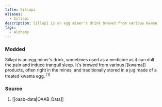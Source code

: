 ```yaml
---
title: Sillapi
aliases:
  - Sillapi
description: Sillapi is an egg miner's drink brewed from various kwama products.
tags:
  - Alchemy
---
```

### Modded
Sillapi is an egg miner's drink, sometimes used as a medicine as it can dull the pain and induce tranquil sleep. It's brewed from various [[kwama]] products, often right in the mines, and traditionally stored in a jug made of a treated kwama egg. <sup>[1]</sup>
### Source
1. [[oaab-data|OAAB_Data]]